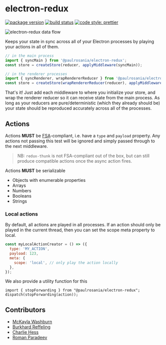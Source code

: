 # electron-redux

[![package version](https://img.shields.io/badge/@paulrosania%2felectron--redux-v2.0.0-afbdf7.svg)](https://npmjs.com/package/@paulrosania/electron-redux)
[![build status](https://github.com/paulrosania/electron-redux/workflows/main/badge.svg)](https://github.com/paulrosania/electron-redux/actions)
[![code style: prettier](https://img.shields.io/badge/code_style-prettier-ff69b4.svg)](https://prettier.io)

![electron-redux data flow](https://cloud.githubusercontent.com/assets/307162/20675737/385ce59e-b585-11e6-947e-3867e77c783d.png)

Keeps your state in sync across all of your Electron processes by playing your actions
in all of them.

```javascript
// in the main process
import { syncMain } from '@paulrosania/electron-redux';
const store = createStore(reducer, applyMiddleware(syncMain));
```

```javascript
// in the renderer processes
import { syncRenderer, wrapRendererReducer } from '@paulrosania/electron-redux';
const store = createStore(wrapRendererReducer(reducer), applyMiddleware(syncRenderer));
```

That's it! Just add each middleware to where you initialize your store, and wrap
the renderer reducer so it can receive state from the main process. As long as
your reducers are pure/deterministic (which they already should be) your state
should be reproduced accurately across all of the processes.

## Actions

Actions **MUST** be [FSA](https://github.com/acdlite/flux-standard-action#example)-compliant,
i.e. have a `type` and `payload` property. Any actions not passing this test will
be ignored and simply passed through to the next middleware.

> NB: `redux-thunk` is not FSA-compliant out of the box, but can still produce compatible actions once the async action fires.

Actions **MUST** be serializable

- Objects with enumerable properties
- Arrays
- Numbers
- Booleans
- Strings

### Local actions

By default, all actions are played in all processes. If an action should only be
played in the current thread, then you can set the scope meta property to local.

```javascript
const myLocalActionCreator = () => ({
  type: 'MY_ACTION',
  payload: 123,
  meta: {
    scope: 'local', // only play the action locally
  },
});
```

We also provide a utility function for this

```
import { stopForwarding } from "@paulrosania/electron-redux";
dispatch(stopForwarding(action));
```

## Contributors

- [McKayla Washburn](https://github.com/partheseas)
- [Burkhard Reffeling](https://github.com/hardchor)
- [Charlie Hess](https://github.com/CharlieHess)
- [Roman Paradeev](https://github.com/sameoldmadness)
